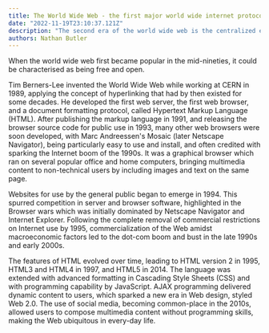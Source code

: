 ```yaml
---
title: The World Wide Web - the first major world wide internet protocol.
date: "2022-11-19T23:10:37.121Z"
description: "The second era of the world wide web is the centralized era. It is built on surveillance capitalism and remains the dominant to this day."
authors: Nathan Butler
---
```

When the world wide web first became popular in the mid-nineties, it could be characterised as being free and open.

Tim Berners-Lee invented the World Wide Web while working at CERN in 1989, applying the concept of hyperlinking that had by then existed for some decades. He developed the first web server, the first web browser, and a document formatting protocol, called Hypertext Markup Language (HTML). After publishing the markup language in 1991, and releasing the browser source code for public use in 1993, many other web browsers were soon developed, with Marc Andreessen's Mosaic (later Netscape Navigator), being particularly easy to use and install, and often credited with sparking the Internet boom of the 1990s. It was a graphical browser which ran on several popular office and home computers, bringing multimedia content to non-technical users by including images and text on the same page.

Websites for use by the general public began to emerge in 1994. This spurred competition in server and browser software, highlighted in the Browser wars which was initially dominated by Netscape Navigator and Internet Explorer. Following the complete removal of commercial restrictions on Internet use by 1995, commercialization of the Web amidst macroeconomic factors led to the dot-com boom and bust in the late 1990s and early 2000s.

The features of HTML evolved over time, leading to HTML version 2 in 1995, HTML3 and HTML4 in 1997, and HTML5 in 2014. The language was extended with advanced formatting in Cascading Style Sheets (CSS) and with programming capability by JavaScript. AJAX programming delivered dynamic content to users, which sparked a new era in Web design, styled Web 2.0. The use of social media, becoming common-place in the 2010s, allowed users to compose multimedia content without programming skills, making the Web ubiquitous in every-day life.